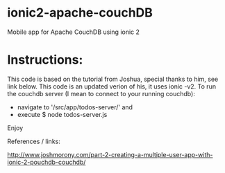 # ionic2-apache-couchDB
Mobile app for Apache CouchDB using ionic 2

# Instructions:

This code is based on the tutorial from Joshua, special thanks to him, see link below.
This code is an updated verion of his, it uses ionic -v2.
To run the couchdb server (I mean to connect to your running couchdb):
- navigate to '/src/app/todos-server/' and 
- execute $ node todos-server.js

Enjoy 

References / links:

 http://www.joshmorony.com/part-2-creating-a-multiple-user-app-with-ionic-2-pouchdb-couchdb/
